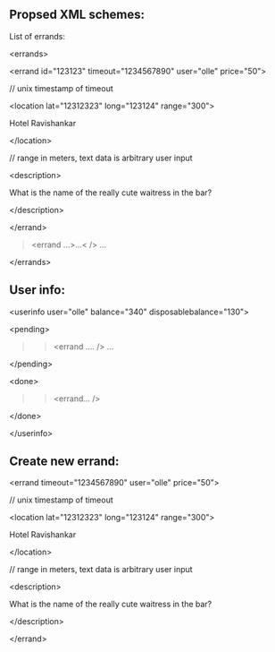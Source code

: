 ## Propsed XML schemes: ##
List of errands:


&lt;errands&gt;


> 

&lt;errand id="123123" timeout="1234567890" user="olle" price="50"&gt;

 // unix timestamp of timeout
> > 

&lt;location lat="12312323" long="123124" range="300"&gt;

Hotel Ravishankar

&lt;/location&gt;

 // range in meters, text data is arbitrary user input
> > 

&lt;description&gt;

What is the name of the really cute waitress in the bar?

&lt;/description&gt;



> 

&lt;/errand&gt;



> <errand ...>...< />
> ...


&lt;/errands&gt;



## User info: ##


&lt;userinfo user="olle" balance="340" disposablebalance="130"&gt;


> 

&lt;pending&gt;


> > <errand .... />
> > ...

> 

&lt;/pending&gt;


> 

&lt;done&gt;


> > <errand... />

> 

&lt;/done&gt;




&lt;/userinfo&gt;



## Create new errand: ##
> 

&lt;errand timeout="1234567890" user="olle" price="50"&gt;

 // unix timestamp of timeout
> > 

&lt;location lat="12312323" long="123124" range="300"&gt;

Hotel Ravishankar

&lt;/location&gt;

 // range in meters, text data is arbitrary user input
> > 

&lt;description&gt;

What is the name of the really cute waitress in the bar?

&lt;/description&gt;



> 

&lt;/errand&gt;

